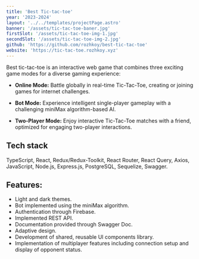 ```yaml
---
title: 'Best Tic-tac-toe'
year: '2023-2024'
layout: '../../templates/projectPage.astro'
banner: '/assets/tic-tac-toe-baner.jpg'
firstSlot: '/assets/tic-tac-toe-img-1.jpg'
secondSlot: '/assets/tic-tac-toe-img-2.jpg'
github: 'https://github.com/rozhkoy/best-tic-tac-toe'
website: 'https://tic-tac-toe.rozhkoy.xyz'
---
```


Best tic-tac-toe is an interactive web game that combines three exciting game modes for a diverse gaming experience:

-   **Online Mode:** Battle globally in real-time Tic-Tac-Toe, creating or joining games for internet challenges.

-   **Bot Mode:** Experience intelligent single-player gameplay with a challenging miniMax algorithm-based AI.

-   **Two-Player Mode:** Enjoy interactive Tic-Tac-Toe matches with a friend, optimized for engaging two-player interactions.

## Tech stack

TypeScript, React, Redux/Redux-Toolkit, React Router, React Query, Axios, JavaScript, Node.js, Express.js, PostgreSQL, Sequelize, Swagger.

## Features:

-   Light and dark themes.
-   Bot implemented using the miniMax algorithm.
-   Authentication through Firebase.
-   Implemented REST API.
-   Documentation provided through Swagger Doc.
-   Adaptive design.
-   Development of shared, reusable UI components library.
-   Implementation of multiplayer features including connection setup and display of opponent status.
